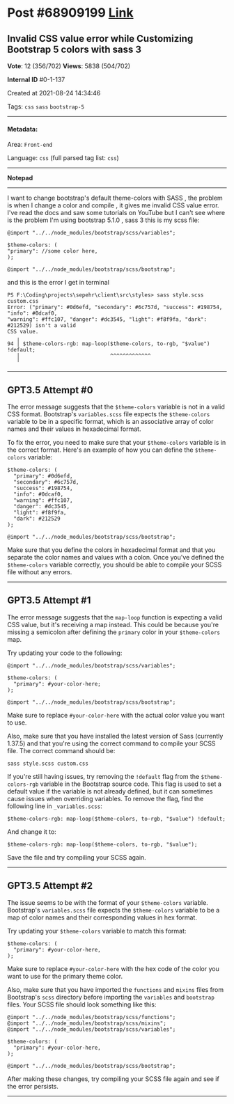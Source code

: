 
# Post \#68909199 [Link](https://stackoverflow.com/questions/68909199/)

## Invalid CSS value error while Customizing Bootstrap 5 colors with sass 3

**Vote**: 12 (356/702) **Views**: 5838 (504/702) 

**Internal ID** \#0-1-137

Created at 2021-08-24 14:34:46

Tags: `css` `sass` `bootstrap-5`

----------

#### Metadata:

Area: `Front-end`

Language: `css` (full parsed tag list: `css`)

----------

**Notepad**


----------

I want to change bootstrap's default theme-colors with SASS , the problem is when I change a color and compile , it gives me invalid CSS value error.
I've read the docs and saw some tutorials on YouTube but I can't see where is the problem
I'm using bootstrap 5.1.0 , sass 3
this is my scss file:
```
@import "../../node_modules/bootstrap/scss/variables";

$theme-colors: (
"primary": //some color here,
);

@import "../../node_modules/bootstrap/scss/bootstrap";
```

and this is the error I get in terminal
```
PS F:\Coding\projects\sepehr\client\src\styles> sass style.scss custom.css
Error: ("primary": #0d6efd, "secondary": #6c757d, "success": #198754, "info": #0dcaf0, 
"warning": #ffc107, "danger": #dc3545, "light": #f8f9fa, "dark": #212529) isn't a valid 
CSS value.
   ╷
94 │ $theme-colors-rgb: map-loop($theme-colors, to-rgb, "$value") !default;
   │                             ^^^^^^^^^^^^^
   ╵
```



----------
        
## GPT3.5 Attempt \#0

The error message suggests that the `$theme-colors` variable is not in a valid CSS format. Bootstrap's `variables.scss` file expects the `$theme-colors` variable to be in a specific format, which is an associative array of color names and their values in hexadecimal format.

To fix the error, you need to make sure that your `$theme-colors` variable is in the correct format. Here's an example of how you can define the `$theme-colors` variable:

```
$theme-colors: (
  "primary": #0d6efd,
  "secondary": #6c757d,
  "success": #198754,
  "info": #0dcaf0,
  "warning": #ffc107,
  "danger": #dc3545,
  "light": #f8f9fa,
  "dark": #212529
);

@import "../../node_modules/bootstrap/scss/bootstrap";
```

Make sure that you define the colors in hexadecimal format and that you separate the color names and values with a colon. Once you've defined the `$theme-colors` variable correctly, you should be able to compile your SCSS file without any errors.

--------

## GPT3.5 Attempt \#1

The error message suggests that the `map-loop` function is expecting a valid CSS value, but it's receiving a map instead. This could be because you're missing a semicolon after defining the `primary` color in your `$theme-colors` map.

Try updating your code to the following:

```
@import "../../node_modules/bootstrap/scss/variables";

$theme-colors: (
  "primary": #your-color-here;
);

@import "../../node_modules/bootstrap/scss/bootstrap";
```

Make sure to replace `#your-color-here` with the actual color value you want to use.

Also, make sure that you have installed the latest version of Sass (currently 1.37.5) and that you're using the correct command to compile your SCSS file. The correct command should be:

```
sass style.scss custom.css
```

If you're still having issues, try removing the `!default` flag from the `$theme-colors-rgb` variable in the Bootstrap source code. This flag is used to set a default value if the variable is not already defined, but it can sometimes cause issues when overriding variables. To remove the flag, find the following line in `_variables.scss`:

```
$theme-colors-rgb: map-loop($theme-colors, to-rgb, "$value") !default;
```

And change it to:

```
$theme-colors-rgb: map-loop($theme-colors, to-rgb, "$value");
```

Save the file and try compiling your SCSS again.

--------

## GPT3.5 Attempt \#2

The issue seems to be with the format of your `$theme-colors` variable. Bootstrap's `variables.scss` file expects the `$theme-colors` variable to be a map of color names and their corresponding values in hex format. 

Try updating your `$theme-colors` variable to match this format:

```
$theme-colors: (
  "primary": #your-color-here,
);
```

Make sure to replace `#your-color-here` with the hex code of the color you want to use for the primary theme color.

Also, make sure that you have imported the `functions` and `mixins` files from Bootstrap's `scss` directory before importing the `variables` and `bootstrap` files. Your SCSS file should look something like this:

```
@import "../../node_modules/bootstrap/scss/functions";
@import "../../node_modules/bootstrap/scss/mixins";
@import "../../node_modules/bootstrap/scss/variables";

$theme-colors: (
  "primary": #your-color-here,
);

@import "../../node_modules/bootstrap/scss/bootstrap";
```

After making these changes, try compiling your SCSS file again and see if the error persists.

--------
